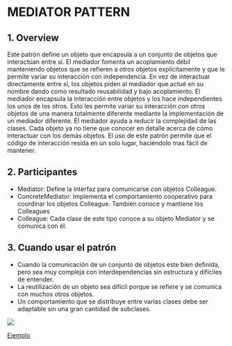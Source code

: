 # MEDIATOR PATTERN

## 1. Overview
Este patrón define un objeto que encapsula a un conjunto de objetos que interactúan entre si. El mediador fomenta un acoplamiento débil manteniendo objetos que se refieren a otros objetos explícitamente y que le permite variar su interacción con independencia.
En vez de interactuar directamente entre sí, los objetos piden al mediador que actué en su nombre dando como resultado reusabilidad y bajo acoplamiento. El mediador encapsula la interacción entre objetos y los hace independientes los unos de los otros. Esto les permite variar su interacción con otros objetos de una manera totalmente diferente mediante la implementación de un mediador diferente. El mediador ayuda a reducir la complejidad de las clases. Cada objeto ya no tiene que conocer en detalle acerca de cómo interactuar con los demás objetos.
El uso de este patrón permite que el código de interacción resida en un solo lugar, haciéndolo mas fácil de mantener.

## 2. Participantes
* Mediator: Define la interfaz para comunicarse con objetos Colleague.
* ConcreteMediator: Implementa el comportamiento cooperativo para coordinar los objetos Colleague. También conoce y mantiene los Colleagues
* Colleague: Cada clase de este tipo conoce a su objeto Mediator y se comunica con él.

## 3. Cuando usar el patrón
* Cuando la comunicación de un conjunto de objetos este bien definida, pero sea muy compleja con interdependencias sin estructura y difíciles de entender.
* La reutilización de un objeto sea difícil porque se refiere y se comunica con muchos otros objetos.
* Un comportamiento que se distribuye entre varias clases debe ser adaptable sin una gran cantidad de subclases.

![](http://www.dofactory.com/images/diagrams/net/mediator.gif)

[Ejemplo](https://github.com/ajpaez/Learning/tree/master/Design%20Patterms/src/main/java/apr/learning/pattern/behavioral/mediator)